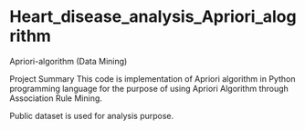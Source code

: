 # Heart_disease_analysis_Apriori_alogrithm


Apriori-algorithm  (Data Mining)

Project Summary
This code is implementation of Apriori algorithm in Python programming language for the purpose of using Apriori Algorithm through Association Rule Mining.

Public dataset is used for analysis purpose.
